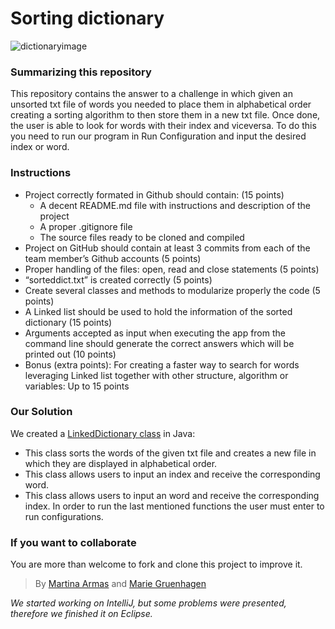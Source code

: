 # Sorting dictionary
![dictionaryimage](https://upload.wikimedia.org/wikipedia/commons/4/4c/Collegiate_Dictionary.jpg)

### Summarizing this repository
This repository contains the answer to a challenge in which given an unsorted txt file of words you needed to place them in alphabetical order creating a sorting algorithm to then store them in a new txt file. Once done, the user is able to look for words with their index and viceversa. To do this you need to run our program in Run Configuration and input the desired index or word.

### Instructions
* Project correctly formated in Github should contain: (15 points)
  * A decent README.md file with instructions and description of the project
  * A proper .gitignore file
  * The source files ready to be cloned and compiled
* Project on GitHub should contain at least 3 commits from each of the team member’s Github accounts (5 points)
* Proper handling of the files: open, read and close statements (5 points)
* “sorteddict.txt” is created correctly (5 points)
* Create several classes and methods to modularize properly the code (5 points)
* A Linked list should be used to hold the information of the sorted dictionary (15 points)
* Arguments accepted as input when executing the app from the command line should generate the correct answers which will be printed out (10 points)
* Bonus (extra points): For creating a faster way to search for words leveraging Linked list together with other structure, algorithm or variables: Up to 15 points

### Our Solution
We created a [LinkedDictionary class](https://github.com/martinaarmas/pairprogramming/blob/master/src/LinkDictionary.java) in Java:
* This class sorts the words of the given txt file and creates a new file in which they are displayed in alphabetical order.
* This class allows users to input an index and receive the corresponding word.
* This class allows users to input an word and receive the corresponding index.
In order to run the last mentioned functions the user must enter to run configurations.

### If you want to collaborate
You are more than welcome to fork and clone this project to improve it.

>By [Martina Armas](https://github.com/martinaarmas) and [Marie Gruenhagen](https://github.com/mariegruenhagen)

_We started working on IntelliJ, but some problems were presented, therefore we finished it on Eclipse._
